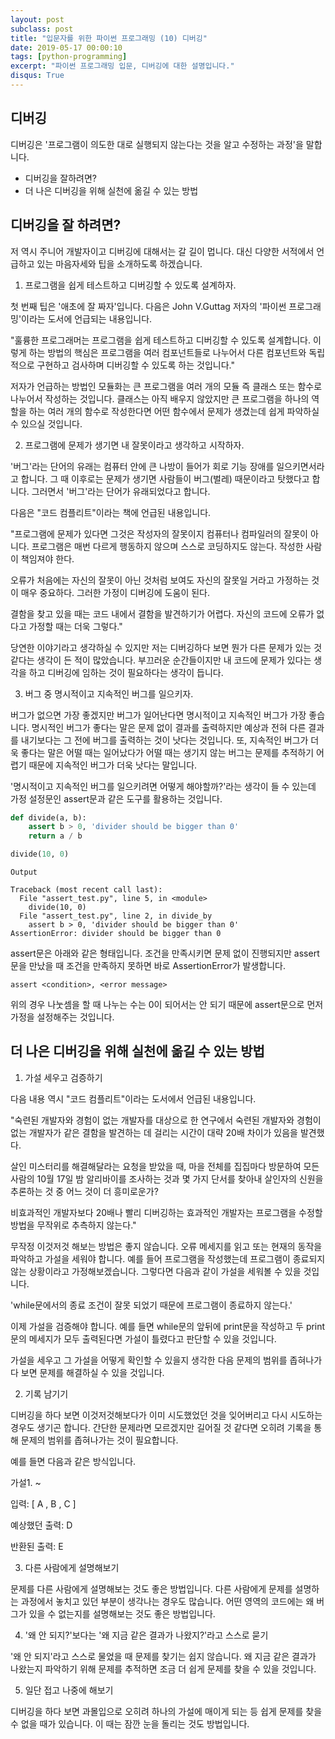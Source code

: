 ```yaml
---
layout: post
subclass: post
title: "입문자를 위한 파이썬 프로그래밍 (10) 디버깅"
date: 2019-05-17 00:00:10
tags: [python-programming]
excerpt: "파이썬 프로그래밍 입문, 디버깅에 대한 설명입니다."
disqus: True
---
```


## 디버깅

디버깅은 '프로그램이 의도한 대로 실행되지 않는다는 것을 알고 수정하는 과정'을 말합니다.

- 디버깅을 잘하려면?
- 더 나은 디버깅을 위해 실천에 옮길 수 있는 방법

## 디버깅을 잘 하려면?

저 역시 주니어 개발자이고 디버깅에 대해서는 갈 길이 멉니다. 대신 다양한 서적에서 언급하고 있는 마음자세와 팁을 소개하도록 하겠습니다.

1. 프로그램을 쉽게 테스트하고 디버깅할 수 있도록 설계하자.

첫 번째 팁은 '애초에 잘 짜자'입니다. 다음은 John V.Guttag 저자의 '파이썬 프로그래밍'이라는 도서에 언급되는 내용입니다.

"훌륭한 프로그래머는 프로그램을 쉽게 테스트하고 디버깅할 수 있도록 설계합니다. 이렇게 하는 방법의 핵심은 프로그램을 여러 컴포넌트들로 나누어서 다른 컴포넌트와 독립적으로 구현하고 검사하며 디버깅할 수 있도록 하는 것입니다."

저자가 언급하는 방법인 모듈화는 큰 프로그램을 여러 개의 모듈 즉 클래스 또는 함수로 나누어서 작성하는 것입니다. 클래스는 아직 배우지 않았지만 큰 프로그램을 하나의 역할을 하는 여러 개의 함수로 작성한다면 어떤 함수에서 문제가 생겼는데 쉽게 파악하실 수 있으실 것입니다.

2. 프로그램에 문제가 생기면 내 잘못이라고 생각하고 시작하자.

'버그'라는 단어의 유래는 컴퓨터 안에 큰 나방이 들어가 회로 기능 장애를 일으키면서라고 합니다. 그 때 이후로는 문제가 생기면 사람들이 버그(벌레) 때문이라고 탓했다고 합니다. 그러면서 '버그'라는 단어가 유래되었다고 합니다.

다음은 "코드 컴플리트"이라는 책에 언급된 내용입니다.

"프로그램에 문제가 있다면 그것은 작성자의 잘못이지 컴퓨터나 컴파일러의 잘못이 아니다. 프로그램은 매번 다르게 행동하지 않으며 스스로 코딩하지도 않는다. 작성한 사람이 책임져야 한다.

오류가 처음에는 자신의 잘못이 아닌 것처럼 보여도 자신의 잘못일 거라고 가정하는 것이 매우 중요하다. 그러한 가정이 디버깅에 도움이 된다.

결함을 찾고 있을 때는 코드 내에서 결함을 발견하기가 어렵다. 자신의 코드에 오류가 없다고 가정할 때는 더욱 그렇다."

당연한 이야기라고 생각하실 수 있지만 저는 디버깅하다 보면 뭔가 다른 문제가 있는 것 같다는 생각이 든 적이 많았습니다. 부끄러운 순간들이지만 내 코드에 문제가 있다는 생각을 하고 디버깅에 임하는 것이 필요하다는 생각이 듭니다.

3. 버그 중 명시적이고 지속적인 버그를 일으키자.

버그가 없으면 가장 좋겠지만 버그가 일어난다면 명시적이고 지속적인 버그가 가장 좋습니다.
명시적인 버그가 좋다는 말은 문제 없이 결과를 출력하지만 예상과 전혀 다른 결과를 내기보다는 그 전에 버그를 출력하는 것이 낫다는 것입니다. 또, 지속적인 버그가 더욱 좋다는 말은 어떨 때는 일어났다가 어떨 때는 생기지 않는 버그는 문제를 추적하기 어렵기 때문에 지속적인 버그가 더욱 낫다는 말입니다.

'명시적이고 지속적인 버그를 일으키려면 어떻게 해야할까?'라는 생각이 들 수 있는데 가정 설정문인 assert문과 같은 도구를 활용하는 것입니다.

```python
def divide(a, b):
    assert b > 0, 'divider should be bigger than 0'
    return a / b

divide(10, 0)
```

```
Output

Traceback (most recent call last):
  File "assert_test.py", line 5, in <module>
    divide(10, 0)
  File "assert_test.py", line 2, in divide_by
    assert b > 0, 'divider should be bigger than 0'
AssertionError: divider should be bigger than 0
```

assert문은 아래와 같은 형태입니다. 조건을 만족시키면 문제 없이 진행되지만 assert문을 만났을 때 조건을 만족하지 못하면 바로 AssertionError가 발생합니다.

```
assert <condition>, <error message>
```

위의 경우 나눗셈을 할 때 나누는 수는 0이 되어서는 안 되기 때문에 assert문으로 먼저 가정을 설정해주는 것입니다.

## 더 나은 디버깅을 위해 실천에 옮길 수 있는 방법

1. 가설 세우고 검증하기

다음 내용 역시 "코드 컴플리트"이라는 도서에서 언급된 내용입니다.

"숙련된 개발자와 경험이 없는 개발자를 대상으로 한 연구에서 숙련된 개발자와 경험이 없는 개발자가 같은 결함을 발견하는 데 걸리는 시간이 대략 20배 차이가 있음을 발견했다.

살인 미스터리를 해결해달라는 요청을 받았을 때, 마을 전체를 집집마다 방문하여 모든 사람의 10월 17일 밤 알리바이를 조사하는 것과 몇 가지 단서를 찾아내 살인자의 신원을 추론하는 것 중 어느 것이 더 흥미로운가?

비효과적인 개발자보다 20배나 빨리 디버깅하는 효과적인 개발자는 프로그램을 수정할 방법을 무작위로 추측하지 않는다."

무작정 이것저것 해보는 방법은 좋지 않습니다. 오류 메세지를 읽고 또는 현재의 동작을 파악하고 가설을 세워야 합니다. 예를 들어 프로그램을 작성했는데 프로그램이 종료되지 않는 상황이라고 가정해보겠습니다. 그렇다면 다음과 같이 가설을 세워볼 수 있을 것입니다.

'while문에서의 종료 조건이 잘못 되었기 때문에 프로그램이 종료하지 않는다.'

이제 가설을 검증해야 합니다. 예를 들면 while문의 앞뒤에 print문을 작성하고 두 print문의 메세지가 모두 출력된다면 가설이 틀렸다고 판단할 수 있을 것입니다.

가설을 세우고 그 가설을 어떻게 확인할 수 있을지 생각한 다음 문제의 범위를 좁혀나가다 보면 문제를 해결하실 수 있을 것입니다.

2. 기록 남기기

디버깅을 하다 보면 이것저것해보다가 이미 시도했었던 것을 잊어버리고 다시 시도하는 경우도 생기곤 합니다. 간단한 문제라면 모르겠지만 길어질 것 같다면 오히려 기록을 통해 문제의 범위를 좁혀나가는 것이 필요합니다.

예를 들면 다음과 같은 방식입니다.

가설1. ~

입력: [ A , B , C ]

예상했던 출력: D

반환된 출력: E

3. 다른 사람에게 설명해보기

문제를 다른 사람에게 설명해보는 것도 좋은 방법입니다. 다른 사람에게 문제를 설명하는 과정에서 놓치고 있던 부분이 생각나는 경우도 많습니다. 어떤 영역의 코드에는 왜 버그가 있을 수 없는지를 설명해보는 것도 좋은 방법입니다.

4. '왜 안 되지?'보다는 '왜 지금 같은 결과가 나왔지?'라고 스스로 묻기

'왜 안 되지'라고 스스로 물었을 때 문제를 찾기는 쉽지 않습니다. 왜 지금 같은 결과가 나왔는지 파악하기 위해 문제를 추적하면 조금 더 쉽게 문제를 찾을 수 있을 것입니다.

5. 일단 접고 나중에 해보기

디버깅을 하다 보면 과몰입으로 오히려 하나의 가설에 매이게 되는 등 쉽게 문제를 찾을 수 없을 때가 있습니다. 이 때는 잠깐 눈을 돌리는 것도 방법입니다.
